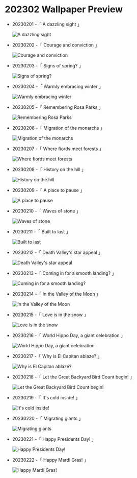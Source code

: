 # 202302 Wallpaper Preview 
- 20230201 -「 A dazzling sight 」
  ![A dazzling sight](https://bing.com/th?id=OHR.ZebraTrio_EN-US4742257683_UHD.jpg&rf=LaDigue_UHD.jpg&pid=hp&w=3840&h=2160&rs=1&c=4) 
- 20230202 -「 Courage and conviction 」
  ![Courage and conviction](https://bing.com/th?id=OHR.LittleRockNine_EN-US4940477720_UHD.jpg&rf=LaDigue_UHD.jpg&pid=hp&w=3840&h=2160&rs=1&c=4) 
- 20230203 -「 Signs of spring? 」
  ![Signs of spring?](https://bing.com/th?id=OHR.GroundhogThree_EN-US2975789647_UHD.jpg&rf=LaDigue_UHD.jpg&pid=hp&w=3840&h=2160&rs=1&c=4) 
- 20230204 -「 Warmly embracing winter 」
  ![Warmly embracing winter](https://bing.com/th?id=OHR.QuebecFrontenac_EN-US3034032069_UHD.jpg&rf=LaDigue_UHD.jpg&pid=hp&w=3840&h=2160&rs=1&c=4) 
- 20230205 -「 Remembering Rosa Parks 」
  ![Remembering Rosa Parks](https://bing.com/th?id=OHR.RosaParksBus_EN-US3109740887_UHD.jpg&rf=LaDigue_UHD.jpg&pid=hp&w=3840&h=2160&rs=1&c=4) 
- 20230206 -「 Migration of the monarchs 」
  ![Migration of the monarchs](https://bing.com/th?id=OHR.MonarchPismo_EN-US3162751009_UHD.jpg&rf=LaDigue_UHD.jpg&pid=hp&w=3840&h=2160&rs=1&c=4) 
- 20230207 -「 Where fiords meet forests 」
  ![Where fiords meet forests](https://bing.com/th?id=OHR.WaitangiFjordlandNP_EN-US6375624505_UHD.jpg&rf=LaDigue_UHD.jpg&pid=hp&w=3840&h=2160&rs=1&c=4) 
- 20230208 -「 History on the hill 」
  ![History on the hill](https://bing.com/th?id=OHR.MedievalLabro_EN-US3411281136_UHD.jpg&rf=LaDigue_UHD.jpg&pid=hp&w=3840&h=2160&rs=1&c=4) 
- 20230209 -「 A place to pause 」
  ![A place to pause](https://bing.com/th?id=OHR.NorwayRestArea_EN-US3474268008_UHD.jpg&rf=LaDigue_UHD.jpg&pid=hp&w=3840&h=2160&rs=1&c=4) 
- 20230210 -「 Waves of stone 」
  ![Waves of stone](https://bing.com/th?id=OHR.LowerAntelopeAZ_EN-US3547494170_UHD.jpg&rf=LaDigue_UHD.jpg&pid=hp&w=3840&h=2160&rs=1&c=4) 
- 20230211 -「 Built to last 」
  ![Built to last](https://bing.com/th?id=OHR.EpidaurusGreece_EN-US0957261511_UHD.jpg&rf=LaDigue_UHD.jpg&pid=hp&w=3840&h=2160&rs=1&c=4) 
- 20230212 -「 Death Valley's star appeal 」
  ![Death Valley's star appeal](https://bing.com/th?id=OHR.DarkSkiesDV_EN-US5129041284_UHD.jpg&rf=LaDigue_UHD.jpg&pid=hp&w=3840&h=2160&rs=1&c=4) 
- 20230213 -「 Coming in for a smooth landing? 」
  ![Coming in for a smooth landing?](https://bing.com/th?id=OHR.BoobyDarwinDay_EN-US7558308740_UHD.jpg&rf=LaDigue_UHD.jpg&pid=hp&w=3840&h=2160&rs=1&c=4) 
- 20230214 -「 In the Valley of the Moon 」
  ![In the Valley of the Moon](https://bing.com/th?id=OHR.MoonValley_EN-US1284273095_UHD.jpg&rf=LaDigue_UHD.jpg&pid=hp&w=3840&h=2160&rs=1&c=4) 
- 20230215 -「 Love is in the snow 」
  ![Love is in the snow](https://bing.com/th?id=OHR.OtaruIgloo_EN-US1380797135_UHD.jpg&rf=LaDigue_UHD.jpg&pid=hp&w=3840&h=2160&rs=1&c=4) 
- 20230216 -「 World Hippo Day, a giant celebration 」
  ![World Hippo Day, a giant celebration](https://bing.com/th?id=OHR.HippoDayChobe_EN-US1475666654_UHD.jpg&rf=LaDigue_UHD.jpg&pid=hp&w=3840&h=2160&rs=1&c=4) 
- 20230217 -「 Why is El Capitan ablaze? 」
  ![Why is El Capitan ablaze?](https://bing.com/th?id=OHR.FireFallYosemite_EN-US1696286356_UHD.jpg&rf=LaDigue_UHD.jpg&pid=hp&w=3840&h=2160&rs=1&c=4) 
- 20230218 -「 Let the Great Backyard Bird Count begin! 」
  ![Let the Great Backyard Bird Count begin!](https://bing.com/th?id=OHR.BirdcountAllen_EN-US1766542066_UHD.jpg&rf=LaDigue_UHD.jpg&pid=hp&w=3840&h=2160&rs=1&c=4) 
- 20230219 -「 It's cold inside! 」
  ![It's cold inside!](https://bing.com/th?id=OHR.EbenIceCave_EN-US1839710567_UHD.jpg&rf=LaDigue_UHD.jpg&pid=hp&w=3840&h=2160&rs=1&c=4) 
- 20230220 -「 Migrating giants 」
  ![Migrating giants](https://bing.com/th?id=OHR.MauiWhale_EN-US1928366389_UHD.jpg&rf=LaDigue_UHD.jpg&pid=hp&w=3840&h=2160&rs=1&c=4) 
- 20230221 -「 Happy Presidents Day! 」
  ![Happy Presidents Day!](https://bing.com/th?id=OHR.PresDayDC_EN-US2054662773_UHD.jpg&rf=LaDigue_UHD.jpg&pid=hp&w=3840&h=2160&rs=1&c=4) 
- 20230222 -「 Happy Mardi Gras! 」
  ![Happy Mardi Gras!](https://bing.com/th?id=OHR.MardiGrasNOLA_EN-US2138635038_UHD.jpg&rf=LaDigue_UHD.jpg&pid=hp&w=3840&h=2160&rs=1&c=4) 
